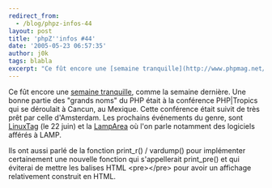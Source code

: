 ```yaml
---
redirect_from:
  - /blog/phpz-infos-44
layout: post
title: 'phpZ''infos #44'
date: '2005-05-23 06:57:35'
author: j0k
tags: blabla
excerpt: "Ce fût encore une [semaine tranquille](http://www.phpmag.net/itr/kolumnen/psecom,id,45,nodeid,207.html), comme la semaine dernière.     \nUne bonne partie des \"grands noms\" du PHP était à la conférence PHP|Tropics qui se déroulait à Cancun, au Mexique. Cette conférence était suivit de très prêt par celle d'Amsterdam. Les prochains événements du genre, sont      …"
---
```


Ce fût encore une [semaine tranquille](http://www.phpmag.net/itr/kolumnen/psecom,id,45,nodeid,207.html), comme la semaine dernière.
Une bonne partie des "grands noms" du PHP était à la conférence PHP|Tropics qui se déroulait à Cancun, au Mexique. Cette conférence était suivit de très prêt par celle d'Amsterdam. Les prochains événements du genre, sont [LinuxTag](http://www.linuxtag.org/typo3site/8.0.html?L=1) (le 22 juin) et la [LampArea](http://www.lamparea.org/index.22.html) où l'on parle notamment des logiciels afférés à LAMP.

Ils ont aussi parlé de la fonction print_r() / vardump() pour implémenter certainement une nouvelle fonction qui s'appellerait print_pre() et qui éviterai de mettre les balises HTML &lt;pre&gt;&lt;/pre&gt; pour avoir un affichage relativement construit en HTML.
